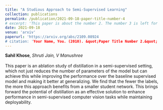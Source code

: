 ```yaml
---
title: "A Studious Approach to Semi-Supervised Learning"
collection: publications
permalink: /publication/2021-09-18-paper-title-number-4
# excerpt: 'This paper is about the number 2. The number 3 is left for future work.'
date: 2021-09-18
venue: 'arxiv'
paperurl: 'https://arxiv.org/abs/2109.08924
# citation: 'Your Name, You. (2010). &quot;Paper Title Number 2.&quot; <i>Journal 1</i>. 1(2).'
---
```

**Sahil Khose**, *Shruti Jain, V Manushree*<br><br>This paper is an ablation study of distillation in a semi-supervised setting, which not just reduces the number of parameters of the model but can achieve this while improving the performance over the baseline supervised model and making it better at generalizing. We find that the fewer the labels, the more this approach benefits from a smaller student network. This brings forward the potential of distillation as an effective solution to enhance performance in semi-supervised computer vision tasks while maintaining deployability.


<!-- Recommended citation: Your Name, You. (2010). "Paper Title Number 2." <i>Journal 1</i>. 1(2). -->